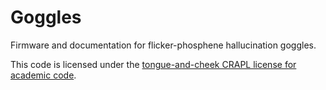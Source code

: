 # Goggles

Firmware and documentation for flicker-phosphene hallucination goggles.

This code is licensed under the [tongue-and-cheek CRAPL license for academic code](http://matt.might.net/articles/crapl/CRAPL-LICENSE.txt).



